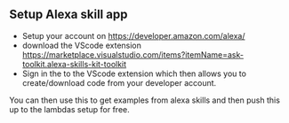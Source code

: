 ## Setup Alexa skill app

- Setup your account on https://developer.amazon.com/alexa/
- download the VScode extension https://marketplace.visualstudio.com/items?itemName=ask-toolkit.alexa-skills-kit-toolkit
- Sign in the to the VScode extension which then allows you to create/download code from your developer account.

You can then use this to get examples from alexa skills and then push this up to the lambdas setup for free.
